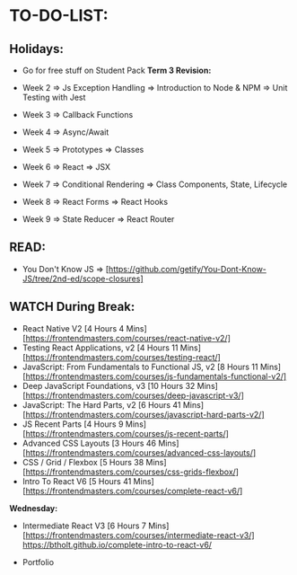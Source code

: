 # **TO-DO-LIST:**

## **Holidays:**

- Go for free stuff on Student Pack
  **Term 3 Revision:**

- Week 2
  => Js Exception Handling
  => Introduction to Node & NPM
  => Unit Testing with Jest

- Week 3
  => Callback Functions

- Week 4
  => Async/Await

- Week 5
  => Prototypes
  => Classes

- Week 6
  => React
  => JSX

- Week 7
  => Conditional Rendering
  => Class Components, State, Lifecycle

- Week 8
  => React Forms
  => React Hooks

- Week 9
  => State Reducer
  => React Router

## **READ:**

- You Don't Know JS => [https://github.com/getify/You-Dont-Know-JS/tree/2nd-ed/scope-closures]

## **WATCH During Break:**

- React Native V2 [4 Hours 4 Mins]
  [https://frontendmasters.com/courses/react-native-v2/]
- Testing React Applications, v2 [4 Hours 11 Mins]
  [https://frontendmasters.com/courses/testing-react/]
- JavaScript: From Fundamentals to Functional JS, v2 [8 Hours 11 Mins]
  [https://frontendmasters.com/courses/js-fundamentals-functional-v2/]
- Deep JavaScript Foundations, v3 [10 Hours 32 Mins]
  [https://frontendmasters.com/courses/deep-javascript-v3/]
- JavaScript: The Hard Parts, v2 [6 Hours 41 Mins]
  [https://frontendmasters.com/courses/javascript-hard-parts-v2/]
- JS Recent Parts [4 Hours 9 Mins]
  [https://frontendmasters.com/courses/js-recent-parts/]
- Advanced CSS Layouts [3 Hours 46 Mins]
  [https://frontendmasters.com/courses/advanced-css-layouts/]
- CSS / Grid / Flexbox [5 Hours 38 Mins]
  [https://frontendmasters.com/courses/css-grids-flexbox/]
- Intro To React V6 [5 Hours 41 Mins]
  [https://frontendmasters.com/courses/complete-react-v6/]

**Wednesday:**

- Intermediate React V3 [6 Hours 7 Mins]
  [https://frontendmasters.com/courses/intermediate-react-v3/]
  https://btholt.github.io/complete-intro-to-react-v6/

- Portfolio
